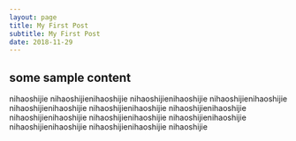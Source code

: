 ```yaml
---
layout: page
title: My First Post
subtitle: My First Post
date: 2018-11-29
---
```



## some sample content
nihaoshijie nihaoshijienihaoshijie nihaoshijienihaoshijie nihaoshijienihaoshijie nihaoshijienihaoshijie nihaoshijienihaoshijie nihaoshijienihaoshijie nihaoshijienihaoshijie nihaoshijienihaoshijie nihaoshijienihaoshijie nihaoshijienihaoshijie nihaoshijienihaoshijie nihaoshijie